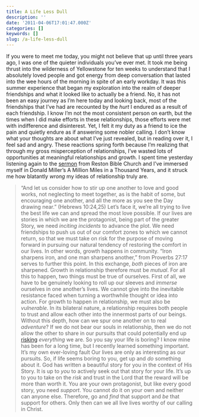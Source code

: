 ```yaml
---
title: A Life Less Dull
description: ''
date: '2011-04-06T17:01:47.000Z'
categories: []
keywords: []
slug: /a-life-less-dull
---
```

If you were to meet me today, you might not believe that up until three years ago, I was one of the quieter individuals you’ve ever met. It took me being thrust into the wilderness of Yellowstone for ten weeks to understand that I absolutely loved people and got energy from deep conversation that lasted into the wee hours of the morning in spite of an early workday. It was this summer experience that began my exploration into the realm of deeper friendships and what it looked like to actually be a friend.
No, it has not been an easy journey as I’m here today and looking back, most of the friendships that I’ve had are recounted by the _hurt_ I endured as a result of each friendship. I know I’m not the most consistent person on earth, but the times when I did make efforts in these relationships, those efforts were met with indifference and disinterest. Yet, I felt it my duty as a friend to ice the pain and quietly endure as if answering some nobler calling.
I don’t know what your thoughts are about what I’ve just revealed, but in reading over it, I feel sad and angry. These reactions spring forth because I’m realizing that through my gross misperception of relationships, I’ve wasted lots of opportunities at meaningful relationships and growth.
I spent time yesterday listening again to the [sermon](http://www.restonbible.org/sermons/item/288-how-god-speaks) from Reston Bible Church and I’ve immersed myself in Donald Miller’s A Million Miles in a Thousand Years, and it struck me how blatantly _wrong_ my ideas of relationship truly are.
> “And let us consider how to stir up one another to love and good works, not neglecting to meet together, as is the habit of some, but encouraging one another, and all the more as you see the Day drawing near.” (Hebrews 10:24,25)
Let’s face it, we’re all trying to live the best life we can and spread the most love possible. If our lives are stories in which we are the protagonist, being part of the greater Story, we need _inciting incidents_ to advance the plot. We need friendships to push us out of our comfort zones to which we cannot return, so that we must take on risk for the purpose of moving forward in pursuing our natural tendency of restoring the comfort in our lives.
In other words, growth happens in community. “Iron sharpens iron, and one man sharpens another,” from Proverbs 27:17 serves to further this point. In this exchange, _both_ pieces of iron are sharpened. Growth in relationship therefore must be _mutual_.
For all this to happen, two things must be true of ourselves. First of all, we have to be genuinely looking to roll up our sleeves and _immerse_ ourselves in one another’s lives. We cannot give into the inevitable resistance faced when turning a worthwhile thought or idea into action.
For growth to happen in relationship, we must also be _vulnerable_. In its bilateral nature, a relationship requires both people to trust and allow each other into the innermost parts of our beings. Without this depth, how can we spur one another on to real _adventure_? If we do not bear our souls in relationship, then we do not allow the other to share in our pursuits that could potentially end up [risking](http://www.jonacuff.com/stuffchristianslike/2011/03/4725/) _everything_ we are.
So you say your life is boring? I know mine has been for a long time, but I recently learned something important. It’s my own ever-loving fault Our lives are only as interesting as our pursuits. So, if life seems boring to you, get up and _do_ something about it. God has written a beautiful story for you in the context of His Story. It is up to _you_ to actively seek out that story for your life. It’s up to you to take on the _risk_ and trust in the Lord that the reward will be more than worth it.
You are your own protagonist, but like every good story, you need _support_. You cannot do it on your own and neither can anyone else. Therefore, go and _find_ that support and _be_ that support for others. Only then can we all live lives worthy of our calling in Christ.
